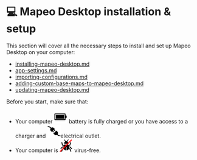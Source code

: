 # 💻 Mapeo Desktop installation & setup

This section will cover all the necessary steps to install and set up Mapeo Desktop on your computer:

* [installing-mapeo-desktop.md](installing-mapeo-desktop.md "mention")
* [app-settings.md](app-settings.md "mention")
* [importing-configurations.md](importing-configurations.md "mention")
* [adding-custom-base-maps-to-mapeo-desktop.md](adding-custom-base-maps-to-mapeo-desktop.md "mention")
* [updating-mapeo-desktop.md](updating-mapeo-desktop.md "mention")

Before you start, make sure that:

* Your computer <img src="../../.gitbook/assets/battery-icon.png" alt="" data-size="line"> battery is fully charged or you have access to a charger and ![](../../.gitbook/assets/plug-icon.png)electrical outlet.
* Your computer is <img src="../../.gitbook/assets/virus-free-icon.png" alt="" data-size="line"> virus-free.
